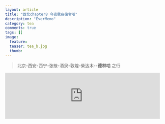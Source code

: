 ```yaml
---
layout: article
title: "西北chapter8 今夜我在德令哈"
description: "EverMemo"
category: tea
comments: true
tags: []
image:
  feature:
  teaser: tea_b.jpg
  thumb:
---
```

> 北京-西安-西宁-张掖-酒泉-敦煌-柴达木--**德林哈** 之行

  <iframe src="http://word.98ki.com/blog/northwest8 今夜我在德令哈.htm" id="iframe" scrolling="no" onload="iframeLoad()" frameborder="0" name="iframe" width="100%"> </iframe>


  <script type="text/javascript" language="javascript">

  function iframeLoad()  
  {  
      document.getElementById("iframe").height=0;  
      document.getElementById("iframe").height=document.getElementById("iframe").contentWindow.document.body.scrollHeight;  
  }  

  </script>
